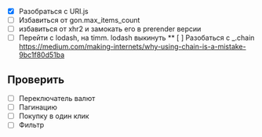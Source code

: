 * [x] Разобраться с URI.js
* [ ] Избавиться от gon.max_items_count
* [ ] избавиться от xhr2 и замокать его в prerender версии
* [ ] Перейти с lodash, на timm. lodash выкинуть
** [ ] Разобаться с _.chain
https://medium.com/making-internets/why-using-chain-is-a-mistake-9bc1f80d51ba

## Проверить

* [ ] Переключатель валют
* [ ] Пагинацию
* [ ] Покупку в один клик
* [ ] Фильтр

